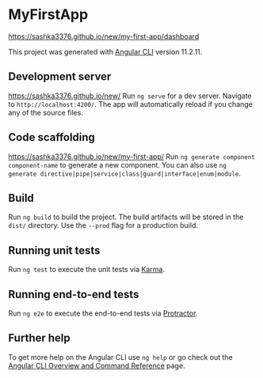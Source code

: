 # MyFirstApp
https://sashka3376.github.io/new/my-first-app/dashboard

This project was generated with [Angular CLI](https://github.com/angular/angular-cli) version 11.2.11.

## Development server
https://sashka3376.github.io/new/
Run `ng serve` for a dev server. Navigate to `http://localhost:4200/`. The app will automatically reload if you change any of the source files.

## Code scaffolding
https://sashka3376.github.io/new/my-first-app/
Run `ng generate component component-name` to generate a new component. You can also use `ng generate directive|pipe|service|class|guard|interface|enum|module`.

## Build

Run `ng build` to build the project. The build artifacts will be stored in the `dist/` directory. Use the `--prod` flag for a production build.

## Running unit tests

Run `ng test` to execute the unit tests via [Karma](https://karma-runner.github.io).

## Running end-to-end tests

Run `ng e2e` to execute the end-to-end tests via [Protractor](http://www.protractortest.org/).

## Further help

To get more help on the Angular CLI use `ng help` or go check out the [Angular CLI Overview and Command Reference](https://angular.io/cli) page.
